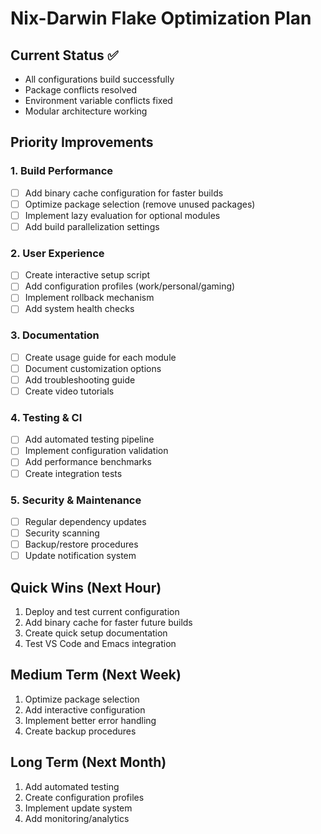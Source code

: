 # Nix-Darwin Flake Optimization Plan

## Current Status ✅
- All configurations build successfully
- Package conflicts resolved
- Environment variable conflicts fixed
- Modular architecture working

## Priority Improvements

### 1. Build Performance
- [ ] Add binary cache configuration for faster builds
- [ ] Optimize package selection (remove unused packages)
- [ ] Implement lazy evaluation for optional modules
- [ ] Add build parallelization settings

### 2. User Experience
- [ ] Create interactive setup script
- [ ] Add configuration profiles (work/personal/gaming)
- [ ] Implement rollback mechanism
- [ ] Add system health checks

### 3. Documentation
- [ ] Create usage guide for each module
- [ ] Document customization options
- [ ] Add troubleshooting guide
- [ ] Create video tutorials

### 4. Testing & CI
- [ ] Add automated testing pipeline
- [ ] Implement configuration validation
- [ ] Add performance benchmarks
- [ ] Create integration tests

### 5. Security & Maintenance
- [ ] Regular dependency updates
- [ ] Security scanning
- [ ] Backup/restore procedures
- [ ] Update notification system

## Quick Wins (Next Hour)
1. Deploy and test current configuration
2. Add binary cache for faster future builds
3. Create quick setup documentation
4. Test VS Code and Emacs integration

## Medium Term (Next Week)
1. Optimize package selection
2. Add interactive configuration
3. Implement better error handling
4. Create backup procedures

## Long Term (Next Month)
1. Add automated testing
2. Create configuration profiles
3. Implement update system
4. Add monitoring/analytics

